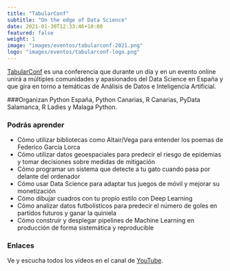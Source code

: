 ```yaml
---
title: "TabularConf"
subtitle: "On the edge of Data Science"
date: 2021-01-30T12:33:46+10:00
featured: false
weight: 1
image: "images/eventos/tabularconf-2021.png"
logo: "images/eventos/tabularconf-logo.png"
---
```


[TabularConf](https://tabularconf.es/) es una conferencia que durante un día y en un evento online unirá a múltiples comunidades y apasionados del Data Science en España y que gira en torno a temáticas de Análisis de Datos e Inteligencia Artificial.

###Organizan 
Python España, Python Canarias, R Canarias, PyData Salamanca, R Ladies y Malaga Python.

### Podrás aprender

- Cómo utilizar bibliotecas como Altair/Vega para entender los poemas de Federico García Lorca
- Cómo utilizar datos geoespaciales para predecir el riesgo de epidemias y tomar decisiones sobre medidas de mitigación
- Cómo programar un sistema que detecte a tu gato cuando pasa por delante del ordenador
- Cómo usar Data Science para adaptar tus juegos de móvil y mejorar su monetización
- Cómo dibujar cuadros con tu propio estilo con Deep Learning
- Cómo analizar datos futbolísticos para predecir el número de goles en partidos futuros y ganar la quiniela
- Cómo construir y desplegar pipelines de Machine Learning en producción de forma sistemática y reproducible

### Enlaces
Ve y escucha todos los vídeos en el canal de [YouTube](https://www.youtube.com/channel/UCdYy89_rBEbWWRTwVpkeUsA).